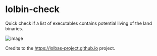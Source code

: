 # lolbin-check
Quick check if a list of executables contains potential living of the land binaries.

![image](https://user-images.githubusercontent.com/56820649/236756863-55bc1cf7-c998-4602-aa5e-34e34c764dc3.png)

Credits to the https://lolbas-project.github.io project.
